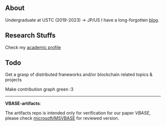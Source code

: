 ## About

Undergraduate at USTC (2019-2023) -> JP/US
I have a long-forgotten [blog](https://c-j.dev).

## Research Stuffs

Check my [academic profile](https://cathy-cai.page)

## Todo

Get a grasp of distributed franeworks and/or blockchain related topics & projects

Make contribution graph green :3

---

**VBASE-artifacts**:

The artifacts repo is intended only for verification for our paper *VBASE*, please check [microsoft/MSVBASE](https://github.com/microsoft/MSVBASE) for reviewed version.

